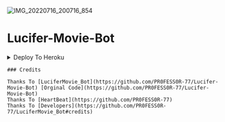 ![IMG_20220716_200716_854](https://user-images.githubusercontent.com/109091765/179364188-055f636d-11fd-40f8-88e4-8f26b16bf312.jpg)

# Lucifer-Movie-Bot

<details><summary>Deploy To Heroku</summary>
<p>
<br>
<a href="https://heroku.com/deploy?template=https://github.com/PROFESSOR-77/Lucifer-Movie-Bot">
  <img src="https://www.herokucdn.com/deploy/button.svg" alt="Deploy">
</a>
</p>
</details>

```
### Credits

Thanks To [LuciferMovie_Bot](https://github.com/PR0FESS0R-77/Lucifer-Movie-Bot) [Orginal Code](https://github.com/PR0FESS0R-77/Lucifer-Movie-Bot)
Thanks To [HeartBeat](https://github.com/PR0FESS0R-77)
Thanks To [Developers](https://github.com/PR0FESS0R-77/LuciferMovie_Bot#credits)
```
